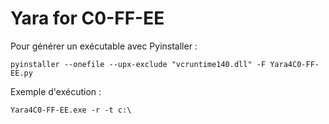 # Yara for C0-FF-EE

Pour générer un exécutable avec Pyinstaller :
````
pyinstaller --onefile --upx-exclude "vcruntime140.dll" -F Yara4C0-FF-EE.py
````

Exemple d'exécution :
````
Yara4C0-FF-EE.exe -r -t c:\
````
